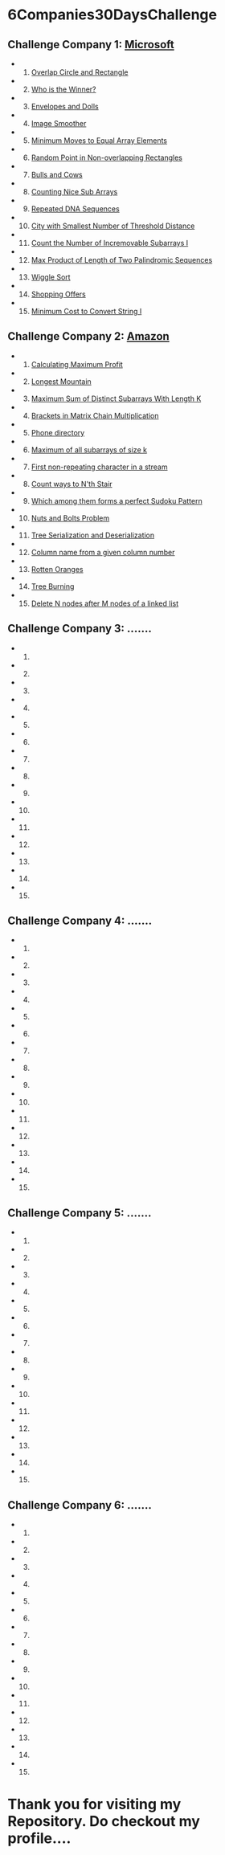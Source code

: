 # 6Companies30DaysChallenge
   ## Challenge Company 1: [Microsoft](https://www.microsoft.com/en-in/) 
   - 1. [Overlap Circle and Rectangle](https://leetcode.com/problems/circle-and-rectangle-overlapping/description/)
   - 2. [Who is the Winner?](https://leetcode.com/problems/circle-and-rectangle-overlapping/description/)
   - 3. [Envelopes and Dolls](https://leetcode.com/problems/russian-doll-envelopes/description/)
   - 4. [Image Smoother](https://leetcode.com/problems/image-smoother/description/)
   - 5. [Minimum Moves to Equal Array Elements](https://leetcode.com/problems/minimum-moves-to-equal-array-elements-ii/description/)
   - 6. [Random Point in Non-overlapping Rectangles](https://leetcode.com/problems/random-point-in-non-overlapping-rectangles/description/)
   - 7. [Bulls and Cows](https://leetcode.com/problems/bulls-and-cows/description/)
   - 8. [Counting Nice Sub Arrays](https://leetcode.com/problems/count-number-of-nice-subarrays/description/)
   - 9. [Repeated DNA Sequences](https://leetcode.com/problems/repeated-dna-sequences/description/)
   - 10. [City with Smallest Number of Threshold Distance](https://leetcode.com/problems/find-the-city-with-the-smallest-number-of-neighbors-at-a-threshold-distance/description/)
   - 11. [Count the Number of Incremovable Subarrays I](https://leetcode.com/problems/count-the-number-of-incremovable-subarrays-i/description/)
   - 12. [Max Product of Length of Two Palindromic Sequences](https://leetcode.com/problems/maximum-product-of-the-length-of-two-palindromic-subsequences/description/)
   - 13. [Wiggle Sort](https://leetcode.com/problems/wiggle-sort-ii/description/)
   - 14. [Shopping Offers](https://leetcode.com/problems/shopping-offers/description/)
   - 15. [Minimum Cost to Convert String I](https://leetcode.com/problems/minimum-cost-to-convert-string-i/description/)
   ##
   ## Challenge Company 2: [Amazon](https://www.amazon.com/) 
   - 1. [Calculating Maximum Profit](https://leetcode.com/problems/best-time-to-buy-and-sell-stock-iv/description/)
   - 2. [Longest Mountain](https://leetcode.com/problems/longest-mountain-in-array/description/)
   - 3. [Maximum Sum of Distinct Subarrays With Length K](https://leetcode.com/problems/maximum-sum-of-distinct-subarrays-with-length-k/description/)
   - 4. [Brackets in Matrix Chain Multiplication](https://www.geeksforgeeks.org/problems/brackets-in-matrix-chain-multiplication1024/1)
   - 5. [Phone directory](https://www.geeksforgeeks.org/problems/phone-directory4628/1)
   - 6. [Maximum of all subarrays of size k](https://www.geeksforgeeks.org/problems/maximum-of-all-subarrays-of-size-k3101/1)
   - 7. [First non-repeating character in a stream](https://leetcode.com/problems/first-unique-character-in-a-string/description/)
   - 8. [Count ways to N'th Stair](https://leetcode.com/problems/find-number-of-ways-to-reach-the-k-th-stair/description/)
   - 9. [Which among them forms a perfect Sudoku Pattern](https://leetcode.com/problems/valid-sudoku/description/)
   - 10. [Nuts and Bolts Problem](https://www.geeksforgeeks.org/problems/nuts-and-bolts-problem0431/1)
   - 11. [Tree Serialization and Deserialization](https://leetcode.com/problems/serialize-and-deserialize-binary-tree/description/)
   - 12. [Column name from a given column number](https://leetcode.com/problems/excel-sheet-column-title/description/)
   - 13. [Rotten Oranges](https://leetcode.com/problems/rotting-oranges/description/)
   - 14. [Tree Burning](https://leetcode.com/problems/amount-of-time-for-binary-tree-to-be-infected/description/)
   - 15. [Delete N nodes after M nodes of a linked list](https://www.geeksforgeeks.org/problems/delete-n-nodes-after-m-nodes-of-a-linked-list/1)
   ##
   ## Challenge Company 3: .......
   - 1. 
   - 2. 
   - 3. 
   - 4. 
   - 5. 
   - 6. 
   - 7. 
   - 8. 
   - 9. 
   - 10. 
   - 11. 
   - 12. 
   - 13. 
   - 14. 
   - 15. 
   ##
   ## Challenge Company 4: .......
   - 1. 
   - 2. 
   - 3. 
   - 4. 
   - 5. 
   - 6. 
   - 7. 
   - 8. 
   - 9. 
   - 10. 
   - 11. 
   - 12. 
   - 13. 
   - 14. 
   - 15. 
   ##
   ## Challenge Company 5: .......
   - 1. 
   - 2. 
   - 3. 
   - 4. 
   - 5. 
   - 6. 
   - 7. 
   - 8. 
   - 9. 
   - 10. 
   - 11. 
   - 12. 
   - 13. 
   - 14. 
   - 15. 
   ##
   ## Challenge Company 6: .......
   - 1. 
   - 2. 
   - 3. 
   - 4. 
   - 5. 
   - 6. 
   - 7. 
   - 8. 
   - 9. 
   - 10. 
   - 11. 
   - 12. 
   - 13. 
   - 14. 
   - 15. 
   ##
# Thank you for visiting my Repository. Do checkout my profile....

